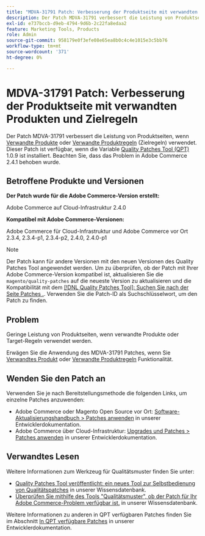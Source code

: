 ```yaml
---
title: "MDVA-31791 Patch: Verbesserung der Produktseite mit verwandten Produkten und Zielregeln"
description: Der Patch MDVA-31791 verbessert die Leistung von Produktseiten, wenn [Related products](https://docs.magento.com/user-guide/catalog/settings-advanced-related-products.html) oder [Related products rules](https://docs.magento.com/user-guide/marketing/product-related-rules.html) (Zielregeln) verwendet werden. Dieser Patch ist verfügbar, wenn das [Quality Patches Tool (QPT)](/help/announcements/adobe-commerce-announcements/magento-quality-patches-released-new-tool-to-self-serve-quality-patches.md) 1.0.9 installiert ist. Beachten Sie, dass das Problem in Adobe Commerce 2.4.1 behoben wurde.
exl-id: e737bccb-d9eb-4794-9d6b-2c22fa8edaa2
feature: Marketing Tools, Products
role: Admin
source-git-commit: 958179e0f3efe08e65ea8b0c4c4e1015e3c5bb76
workflow-type: tm+mt
source-wordcount: '371'
ht-degree: 0%

---
```


# MDVA-31791 Patch: Verbesserung der Produktseite mit verwandten Produkten und Zielregeln

Der Patch MDVA-31791 verbessert die Leistung von Produktseiten, wenn [Verwandte Produkte](https://docs.magento.com/user-guide/catalog/settings-advanced-related-products.html) oder [Verwandte Produktregeln](https://docs.magento.com/user-guide/marketing/product-related-rules.html) (Zielregeln) verwendet. Dieser Patch ist verfügbar, wenn die Variable [Quality Patches Tool (QPT)](/help/announcements/adobe-commerce-announcements/magento-quality-patches-released-new-tool-to-self-serve-quality-patches.md) 1.0.9 ist installiert. Beachten Sie, dass das Problem in Adobe Commerce 2.4.1 behoben wurde.

## Betroffene Produkte und Versionen

**Der Patch wurde für die Adobe Commerce-Version erstellt:**

Adobe Commerce auf Cloud-Infrastruktur 2.4.0

**Kompatibel mit Adobe Commerce-Versionen:**

Adobe Commerce für Cloud-Infrastruktur und Adobe Commerce vor Ort 2.3.4, 2.3.4-p1, 2.3.4-p2, 2.4.0, 2.4.0-p1

>[!NOTE]
>
>Der Patch kann für andere Versionen mit den neuen Versionen des Quality Patches Tool angewendet werden. Um zu überprüfen, ob der Patch mit Ihrer Adobe Commerce-Version kompatibel ist, aktualisieren Sie die `magento/quality-patches` auf die neueste Version zu aktualisieren und die Kompatibilität mit dem [[!DNL Quality Patches Tool]: Suchen Sie nach der Seite Patches .](https://devdocs.magento.com/quality-patches/tool.html#patch-grid). Verwenden Sie die Patch-ID als Suchschlüsselwort, um den Patch zu finden.

## Problem

Geringe Leistung von Produktseiten, wenn verwandte Produkte oder Target-Regeln verwendet werden.

Erwägen Sie die Anwendung des MDVA-31791 Patches, wenn Sie [Verwandtes Produkt](https://docs.magento.com/user-guide/catalog/settings-advanced-related-products.html) oder [Verwandte Produktregeln](https://docs.magento.com/user-guide/marketing/product-related-rules.html) Funktionalität.

## Wenden Sie den Patch an

Verwenden Sie je nach Bereitstellungsmethode die folgenden Links, um einzelne Patches anzuwenden:

* Adobe Commerce oder Magento Open Source vor Ort: [Software-Aktualisierungshandbuch > Patches anwenden](https://devdocs.magento.com/guides/v2.4/comp-mgr/patching/mqp.html) in unserer Entwicklerdokumentation.
* Adobe Commerce über Cloud-Infrastruktur: [Upgrades und Patches > Patches anwenden](https://devdocs.magento.com/cloud/project/project-patch.html) in unserer Entwicklerdokumentation.

## Verwandtes Lesen

Weitere Informationen zum Werkzeug für Qualitätsmuster finden Sie unter:

* [Quality Patches Tool veröffentlicht: ein neues Tool zur Selbstbedienung von Qualitätspatches](/help/announcements/adobe-commerce-announcements/magento-quality-patches-released-new-tool-to-self-serve-quality-patches.md) in unserer Wissensdatenbank.
* [Überprüfen Sie mithilfe des Tools &quot;Qualitätsmuster&quot;, ob der Patch für Ihr Adobe Commerce-Problem verfügbar ist.](/help/support-tools/patches-available-in-qpt-tool/check-patch-for-magento-issue-with-magento-quality-patches.md) in unserer Wissensdatenbank.

Weitere Informationen zu anderen in QPT verfügbaren Patches finden Sie im Abschnitt [In QPT verfügbare Patches](https://devdocs.magento.com/quality-patches/tool.html#patch-grid) in unserer Entwicklerdokumentation.
